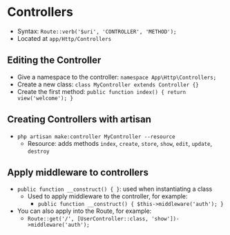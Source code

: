 # Controllers
- Syntax: `Route::verb('$uri', 'CONTROLLER', 'METHOD');`
- Located at `app/Http/Controllers`

## Editing the Controller
- Give a namespace to the controller: `namespace App\Http\Controllers;`
- Create a new class: `class MyController extends Controller {}`
- Create the first method: `public function index() { return view('welcome'); }`

## Creating Controllers with artisan
- `php artisan make:controller MyController --resource`
  - Resource: adds methods `index`, `create`, `store`, `show`, `edit`, `update`, `destroy`

## Apply middleware to controllers
- `public function __construct() { }`: used when instantiating a class
  - Used to apply middleware to the controller, for example: 
    - `public function __construct() { $this->middleware('auth'); }`
- You can also apply into the Route, for example:
  - `Route::get('/', [UserController::class, 'show'])->middleware('auth');`
